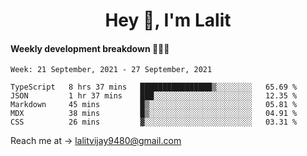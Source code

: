 <h1 align="center">Hey 👋, I'm Lalit</h1>

#### Weekly development breakdown 👨🏻‍💻
<!--START_SECTION:waka-->
```text
Week: 21 September, 2021 - 27 September, 2021

TypeScript   8 hrs 37 mins   ████████████████▒░░░░░░░░   65.69 % 
JSON         1 hr 37 mins    ███░░░░░░░░░░░░░░░░░░░░░░   12.35 % 
Markdown     45 mins         █▒░░░░░░░░░░░░░░░░░░░░░░░   05.81 % 
MDX          38 mins         █▒░░░░░░░░░░░░░░░░░░░░░░░   04.91 % 
CSS          26 mins         ▓░░░░░░░░░░░░░░░░░░░░░░░░   03.31 % 
```
<!--END_SECTION:waka-->

Reach me at → lalitvijay9480@gmail.com
